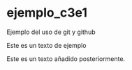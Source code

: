# ejemplo_c3e1

Ejemplo del uso de git y github

Este es un texto de ejemplo

Este es un texto añadido posteriormente.
